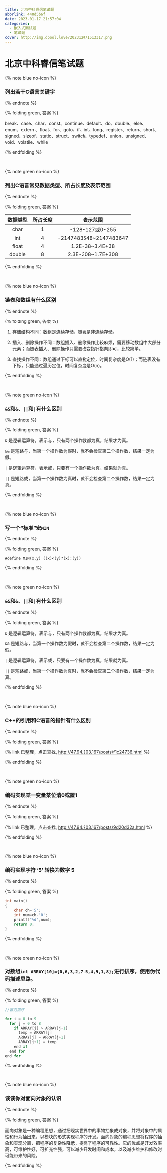 ```yaml
---
title: 北京中科睿信笔试题
abbrlink: 440d5b6f
date: 2023-01-17 21:57:04
categories:
  - 嵌入式面试题
  - 笔试题
cover: http://img.dpool.love/202312071513317.png
---
```


# 北京中科睿信笔试题

{% note blue no-icon %}

### 列出若干C语言关键字

{% endnote %}

{% folding green, 答案 %}

break、case、char、const、continue、default、do、double、else、enum、extern 、float、for、goto、if、int、long、register、return、short、signed、sizeof、static、struct、switch、typedef、union、unsigned、void、volatile、while

{% endfolding %}

<br>



{% note green no-icon %}

### 列出C语言常见数据类型、所占长度及表示范围

{% endnote %}

{% folding green, 答案 %}

| 数据类型 | 所占长度 |        表示范围        |
| :------: | :------: | :--------------------: |
|   char   |    1     |    -128~127或0~255     |
|   int    |    4     | -2147483648~2147483647 |
|  float   |    4     |    1.2E-38~3.4E+38     |
|  double  |    8     |   2.3E-308~1.7E+308    |

{% endfolding %}

<br>



{% note blue no-icon %}

### 链表和数组有什么区别

{% endnote %}

{% folding green, 答案 %}

1. 存储结构不同：数组是连续存储，链表是非连续存储。

2. 插入、删除操作不同：数组插入、删除操作比较麻烦，需要移动数组中大部分元素；而链表插入、删除操作只需要改变指针指向即可，比较简单。

3. 查找操作不同：数组通过下标可以直接定位，时间复杂度是O(1)；而链表没有下标，只能通过遍历定位，时间复杂度是O(n)。

{% endfolding %}

<br>



{% note green no-icon %}

### `&&`和`&`、`||`和`|`有什么区别

{% endnote %}

{% folding green, 答案 %}

`&` 是逻辑运算符，表示与，只有两个操作数都为真，结果才为真。

`&&` 是短路与，当第一个操作数为假时，就不会检查第二个操作数，结果一定为假。

`|` 是逻辑运算符，表示或，只要有一个操作数为真，结果就为真。

`||` 是短路或，当第一个操作数为真时，就不会检查第二个操作数，结果一定为真。

{% endfolding %}

<br>



{% note blue no-icon %}

### 写一个“标准”宏`MIN`

{% endnote %}

{% folding green, 答案 %}

`#define MIN(x,y) ((x)<(y)?(x):(y))`

{% endfolding %}

<br>



{% note green no-icon %}

### `&&`和`&`、`||`和`|`有什么区别

{% endnote %}

{% folding green, 答案 %}

`&` 是逻辑运算符，表示与，只有两个操作数都为真，结果才为真。

`&&` 是短路与，当第一个操作数为假时，就不会检查第二个操作数，结果一定为假。

`|` 是逻辑运算符，表示或，只要有一个操作数为真，结果就为真。

`||` 是短路或，当第一个操作数为真时，就不会检查第二个操作数，结果一定为真。

{% endfolding %}

<br>



{% note blue no-icon %}

### C++的引用和C语言的指针有什么区别

{% endnote %}

{% folding green, 答案 %}

{% link 已整理，点击查找, http://47.94.203.167/posts/f1c24736.html %}

{% endfolding %}

<br>



{% note green no-icon %}

### 编码实现某一变量某位清0或置1

{% endnote %}

{% folding green, 答案 %}

{% link 已整理，点击查找, http://47.94.203.167/posts/9d20d32a.html %}

{% endfolding %}

<br>



{% note blue no-icon %}

### 编码实现字符 ‘5’ 转换为数字 5 

{% endnote %}

{% folding green, 答案 %}

```C
int main()
{
    char ch='5';
    int num=ch-'0';
    printf("%d",num);
    return 0;
}
```

{% endfolding %}

<br>



{% note green no-icon %}

### 对数组`int ARRAY[10]={0,6,3,2,7,5,4,9,1,8};`进行排序，使用伪代码描述思路。

{% endnote %}

{% folding green, 答案 %}

```c
//冒泡排序

for i = 0 to 9
  for j = 0 to 8
    if ARRAY[j] > ARRAY[j+1]
      temp = ARRAY[j]
      ARRAY[j] = ARRAY[j+1]
      ARRAY[j+1] = temp
    end if
  end for
end for
```

{% endfolding %}

<br>



{% note blue no-icon %}

### 谈谈你对面向对象的认识

{% endnote %}

{% folding green, 答案 %}

面向对象是一种编程思想，通过把现实世界中的事物抽象成对象，并将对象中的属性和行为抽出来，以模块的形式实现程序的开发。面向对象的编程思想将程序的抽象和实现分离，把程序的复杂性降低，提高了程序的可靠性。它的优点是开发效率高，可维护性好，可扩充性强，可以减少开发时间和成本，以及减少维护和修改时可能带来的风险。

{% endfolding %}

<br>
